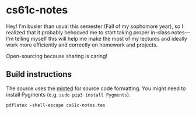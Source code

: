 # cs61c-notes

Hey! I'm busier than usual this semester (Fall of my sophomore year),
so I realized that it probably behooved me to start taking proper in-class notes—I'm telling
myself this will help me make the most of my lectures and ideally
work more efficiently and correctly on homework and projects.

Open-sourcing because sharing is caring!

## Build instructions

The source uses the [minted](https://github.com/gpoore/minted/blob/master/source/minted.pdf) for source code formatting.
You might need to install Pygments (e.g. `sudo pip3 install Pygments`).

    pdflatex -shell-escape cs61c-notes.tex

